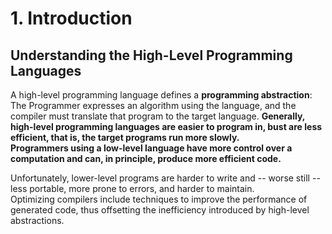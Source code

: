 # 1. Introduction




## Understanding the High-Level Programming Languages
A high-level programming language defines a **programming abstraction**:<br>
The Programmer expresses an algorithm using the language, and the compiler must translate that program to the target language.
**Generally, high-level programming languages are easier to program in, bust are less efficient, that is, the target programs run more slowly.**<br>
**Programmers using a low-level language have more control over a computation and can, in principle, produce more efficient code.**<br>

Unfortunately, lower-level programs are harder to write and -- worse still -- less portable, more prone to errors, and harder to maintain.<br>
Optimizing compilers include techniques to improve the performance of generated code, thus offsetting the inefficiency introduced by high-level abstractions.


